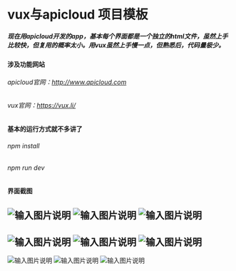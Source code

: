 # vux与apicloud 项目模板

##### 现在用apicloud开发的app，基本每个界面都是一个独立的html文件，虽然上手比较快，但复用的概率太小。用vux虽然上手慢一点，但熟悉后，代码量极少。

#### 涉及功能网站
###### apicloud官网：http://www.apicloud.com
###### vux官网：https://vux.li/

#### 基本的运行方式就不多讲了
###### npm install
###### npm run dev

#### 界面截图
![输入图片说明](https://gitee.com/uploads/images/2018/0110/004414_c87bcb50_87848.png "127.0.0.1-8080-(iPhone 6).png")
![输入图片说明](https://gitee.com/uploads/images/2018/0110/004438_bf72580a_87848.png "127.0.0.1-8080-(iPhone 6) (1).png")
![输入图片说明](https://gitee.com/uploads/images/2018/0110/004453_e2425ff2_87848.png "127.0.0.1-8080-(iPhone 6) (2).png")
------
![输入图片说明](https://gitee.com/uploads/images/2018/0110/004501_41068362_87848.png "127.0.0.1-8080-(iPhone 6) (3).png")
![输入图片说明](https://gitee.com/uploads/images/2018/0110/004509_1e9753f4_87848.png "127.0.0.1-8080-(iPhone 6) (4).png")
![输入图片说明](https://gitee.com/uploads/images/2018/0110/004517_fb741762_87848.png "127.0.0.1-8080-(iPhone 6) (5).png")
-------
![输入图片说明](https://gitee.com/uploads/images/2018/0110/004525_f7fb09c9_87848.png "127.0.0.1-8080-(iPhone 6) (6).png")
![输入图片说明](https://gitee.com/uploads/images/2018/0110/004536_974e9a6b_87848.png "127.0.0.1-8080-(iPhone 6) (8).png")
![输入图片说明](https://gitee.com/uploads/images/2018/0110/004552_349fc7e4_87848.png "127.0.0.1-8080-(iPhone 6) (9).png")